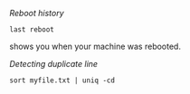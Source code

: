 *Reboot history*

    last reboot
shows you when your machine was rebooted.

*Detecting duplicate line*

    sort myfile.txt | uniq -cd

